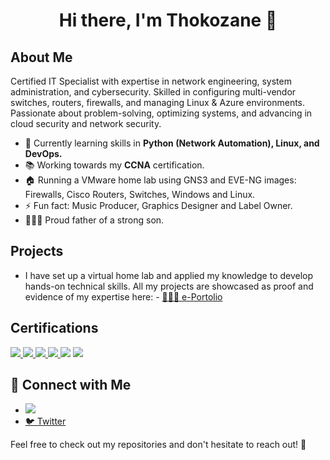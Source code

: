<h1 align="center">Hi there, I'm Thokozane 👋</h1>

## About Me

Certified IT Specialist with expertise in network engineering, system administration, and cybersecurity. Skilled in configuring multi-vendor switches, routers, firewalls, and managing Linux & Azure environments. Passionate about problem-solving, optimizing systems, and advancing in cloud security and network security.

- 🚀 Currently learning skills in **Python (Network Automation), Linux, and DevOps.**
- 📚  Working towards my **CCNA** certification.
- 🏠 Running a VMware home lab using GNS3 and EVE-NG images: Firewalls, Cisco Routers, Switches, Windows and Linux.
- ⚡ Fun fact: Music Producer, Graphics Designer and Label Owner.
- 👨🏾‍🍼 Proud father of a strong son.

## Projects

- I have set up a virtual home lab and applied my knowledge to develop hands-on technical skills. All my projects are showcased as proof and evidence of my expertise here: - [👨🏾‍💻 e-Portolio](https://github.com/skyzo-sa/ePortfolio/tree/main)



## Certifications
<div>
<a href="https://learn.microsoft.com/api/credentials/share/en-za/tmpanza/59E21F416DEB0698?sharingId=DFE47EAE441DF46D" target="_blank">
    <img src="https://img.shields.io/badge/-Azure_Fundamentals-008000?&style=for-the-badge&logo=Microsoft_Azure&logoColor=white" />
</a>
    
<a href="https://learn.microsoft.com/api/credentials/share/en-za/tmpanza/BABF9D6E8A225013?sharingId=DFE47EAE441DF46D" target="_blank">
    <img src="https://img.shields.io/badge/-Azure_Administrator-0078D4?&style=for-the-badge&logo=Microsoft_Azure&logoColor=white" />
</a>

<a href="https://www.credly.com/badges/2cc3efe0-cd3f-42ea-817f-35ce19d389d5/public_url" target="_blank">
    <img src="https://img.shields.io/badge/-Network%2B-800080?&style=for-the-badge&logo=CompTIA&logoColor=red" />
</a>

<a href="https://www.credly.com/badges/ab3e680d-0034-471c-b668-e022e79685dc/public_url" target="_blank">
    <img src="https://img.shields.io/badge/-Security%2B-FF0000?&style=for-the-badge&logo=CompTIA&logoColor=white" />
</a>
    <img src="https://img.shields.io/badge/-Yeastar-FFD700?&style=for-the-badge&logo=Yeastar&logoColor=white" />
    <img src="https://img.shields.io/badge/-Sophos-0080DC?&style=for-the-badge&logo=Sophos&logoColor=white" />
</div>


## 🤳 Connect with Me

- <a href="https://www.linkedin.com/in/tempanza/"><img src="https://img.shields.io/badge/-LinkedIn-0072b1?&style=for-the-badge&logo=linkedin&logoColor=white" /></a>
- [🐦 Twitter](https://x.com/skyzo_sa)


Feel free to check out my repositories and don't hesitate to reach out! 🚀
